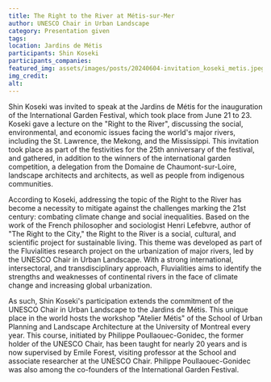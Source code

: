 ```yaml
---
title: The Right to the River at Métis-sur-Mer
author: UNESCO Chair in Urban Landscape
category: Presentation given
tags:
location: Jardins de Métis
participants: Shin Koseki
participants_companies: 
featured_img: assets/images/posts/20240604-invitation_koseki_metis.jpeg
img_credit: 
alt:
---
```

Shin Koseki was invited to speak at the Jardins de Métis for the inauguration of the International Garden Festival, which took place from June 21 to 23. Koseki gave a lecture on the "Right to the River", discussing the social, environmental, and economic issues facing the world's major rivers, including the St. Lawrence, the Mekong, and the Mississippi. This invitation took place as part of the festivities for the 25th anniversary of the festival, and gathered, in addition to the winners of the international garden competition, a delegation from the Domaine de Chaumont-sur-Loire, landscape architects and architects, as well as people from indigenous communities.

According to Koseki, addressing the topic of the Right to the River has become a necessity to mitigate against the challenges marking the 21st century: combating climate change and social inequalities. Based on the work of the French philosopher and sociologist Henri Lefebvre, author of "The Right to the City," the Right to the River is a social, cultural, and scientific project for sustainable living. This theme was developed as part of the Fluvialities research project on the urbanization of major rivers, led by the UNESCO Chair in Urban Landscape. With a strong international, intersectoral, and transdisciplinary approach, Fluvialities aims to identify the strengths and weaknesses of continental rivers in the face of climate change and increasing global urbanization.

As such, Shin Koseki's participation extends the commitment of the UNESCO Chair in Urban Landscape to the Jardins de Métis. This unique place in the world hosts the workshop "Atelier Métis" of the School of Urban Planning and Landscape Architecture at the University of Montreal every year. This course, initiated by Philippe Poullaouec-Gonidec, the former holder of the UNESCO Chair, has been taught for nearly 20 years and is now supervised by Emile Forest, visiting professor at the School and associate researcher at the UNESCO Chair. Philippe Poullaouec-Gonidec was also among the co-founders of the International Garden Festival.
